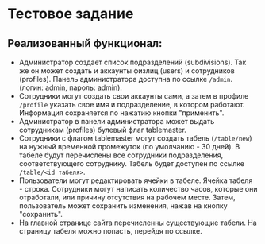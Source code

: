 

# Тестовое задание

## Реализованный функционал:
- Администратор создает список подразделений (subdivisions). Так же он может создать и аккаунты физлиц (users) и сотрудников (profiles). Панель администратора доступна по ссылке `/admin`. (логин: admin, пароль: admin).
- Сотрудники могут создать свои аккаунты сами, а затем в профиле `/profile` указать свое имя и подразделение, в котором работают. Информация сохраняется по нажатию кнопки "применить".
- Администратор в панели администратора может выдать сотрудникам (profiles) булевый флаг tablemaster.
- Сотрудники с флагом tablemaster могут создать табель (`/table/new`) на нужный   временной промежуток (по умолчанию - 30 дней). В табеле будут перечислены все сотрудники подразделения, соответствующего сотруднику. Табель будет доступен по ссылке `/table/<id табеля>`.
- Пользователи могут редактировать ячейки в табеле. Ячейка табеля - строка. Сотрудники могут написать количество часов, которые они отработали, или причину отсутствия на рабочем месте. Затем, пользователь может сохранить изменения, нажав на кнопку "сохранить".
- На главной странице сайта перечисленны существующие табели. На страницу табеля можно попасть, перейдя по ссылке.

